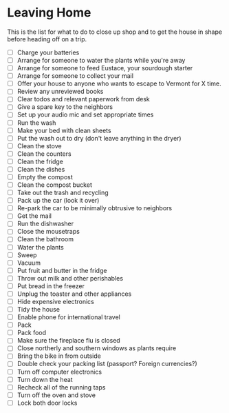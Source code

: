 # Leaving Home

This is the list for what to do to close up shop and to get the house in shape before heading off on a trip.

- [ ] Charge your batteries
- [ ] Arrange for someone to water the plants while you're away
- [ ] Arrange for someone to feed Eustace, your sourdough starter
- [ ] Arrange for someone to collect your mail
- [ ] Offer your house to anyone who wants to escape to Vermont for X time.
- [ ] Review any unreviewed books
- [ ] Clear todos and relevant paperwork from desk
- [ ] Give a spare key to the neighbors
- [ ] Set up your audio mic and set appropriate times
- [ ] Run the wash
- [ ] Make your bed with clean sheets
- [ ] Put the wash out to dry (don't leave anything in the dryer)
- [ ] Clean the stove
- [ ] Clean the counters
- [ ] Clean the fridge
- [ ] Clean the dishes
- [ ] Empty the compost
- [ ] Clean the compost bucket
- [ ] Take out the trash and recycling
- [ ] Pack up the car (look it over)
- [ ] Re-park the car to be minimally obtrusive to neighbors
- [ ] Get the mail
- [ ] Run the dishwasher
- [ ] Close the mousetraps
- [ ] Clean the bathroom
- [ ] Water the plants
- [ ] Sweep
- [ ] Vacuum
- [ ] Put fruit and butter in the fridge
- [ ] Throw out milk and other perishables
- [ ] Put bread in the freezer
- [ ] Unplug the toaster and other appliances
- [ ] Hide expensive electronics
- [ ] Tidy the house
- [ ] Enable phone for international travel
- [ ] Pack
- [ ] Pack food
- [ ] Make sure the fireplace flu is closed
- [ ] Close northerly and southern windows as plants require
- [ ] Bring the bike in from outside
- [ ] Double check your packing list (passport? Foreign currencies?)
- [ ] Turn off computer electronics
- [ ] Turn down the heat
- [ ] Recheck all of the running taps
- [ ] Turn off the oven and stove
- [ ] Lock both door locks